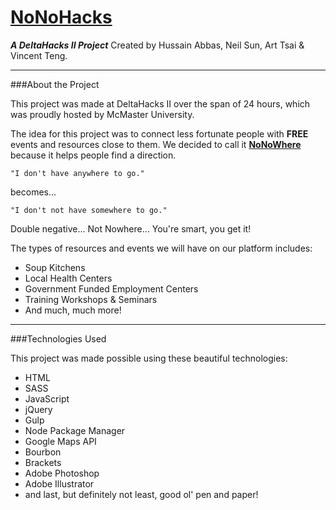 # [NoNoHacks](http://nonowhere.com)
***A DeltaHacks II Project***
Created by Hussain Abbas, Neil Sun, Art Tsai & Vincent Teng.

----------

###About the Project

This project was made at DeltaHacks II over the span of 24 hours, which was proudly hosted by McMaster University.

The idea for this project was to connect less fortunate people with **FREE** events and resources close to them. We decided to call it **[NoNoWhere](http://nonowhere.com)** because it helps people find a direction.

    "I don't have anywhere to go."

becomes...

    "I don't not have somewhere to go."

Double negative... Not Nowhere... You're smart, you get it!

The types of resources and events we will have on our platform includes:

 - Soup Kitchens
 - Local Health Centers
 - Government Funded Employment Centers
 - Training Workshops & Seminars
 - And much, much more!

----------

###Technologies Used

This project was made possible using these beautiful technologies:

 - HTML
 - SASS
 - JavaScript
 - jQuery
 - Gulp
 - Node Package Manager
 - Google Maps API
 - Bourbon
 - Brackets
 - Adobe Photoshop
 - Adobe Illustrator
 - and last, but definitely not least, good ol' pen and paper!

